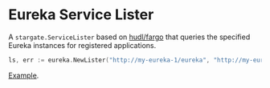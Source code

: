 # Eureka Service Lister

A `stargate.ServiceLister` based on [hudl/fargo](https://github.com/hudl/fargo) that queries the specified Eureka instances for registered applications.

```go
ls, err := eureka.NewLister("http://my-eureka-1/eureka", "http://my-eureka-2/eureka")
```

[Example](./_examples/main.go).

